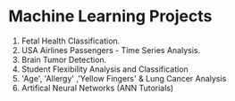 # Machine Learning Projects

  1. Fetal Health Classification.
  2. USA Airlines Passengers - Time Series Analysis.
  3. Brain Tumor Detection.
  4. Student Flexibility Analysis and Classification
  5. 'Age', 'Allergy' ,'Yellow Fingers' & Lung Cancer Analysis
  6. Artifical Neural Networks (ANN Tutorials)

